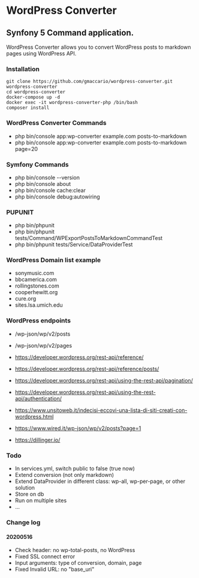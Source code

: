 # WordPress Converter
## Synfony 5 Command application.
WordPress Converter allows you to convert WordPress posts to markdown pages using WordPress API.

### Installation
```
git clone https://github.com/gmaccario/wordpress-converter.git wordpress-converter
cd wordpress-converter
docker-compose up -d
docker exec -it wordpress-converter-php /bin/bash
composer install
```

### WordPress Converter Commands
* php bin/console app:wp-converter example.com posts-to-markdown
* php bin/console app:wp-converter example.com posts-to-markdown page=20

### Symfony Commands
* php bin/console --version
* php bin/console about
* php bin/console cache:clear
* php bin/console debug:autowiring

### PUPUNIT
* php bin/phpunit
* php bin/phpunit tests/Command/WPExportPostsToMarkdownCommandTest
* php bin/phpunit tests/Service/DataProviderTest

### WordPress Domain list example
* sonymusic.com
* bbcamerica.com
* rollingstones.com
* cooperhewitt.org
* cure.org
* sites.lsa.umich.edu

### WordPress endpoints
* /wp-json/wp/v2/posts
* /wp-json/wp/v2/pages
* https://developer.wordpress.org/rest-api/reference/
* https://developer.wordpress.org/rest-api/reference/posts/
* https://developer.wordpress.org/rest-api/using-the-rest-api/pagination/
* https://developer.wordpress.org/rest-api/using-the-rest-api/authentication/

* https://www.unsitoweb.it/indecisi-eccovi-una-lista-di-siti-creati-con-wordpress.html
* https://www.wired.it/wp-json/wp/v2/posts?page=1
* https://dillinger.io/

### Todo
* In services.yml, switch public to false (true now)
* Extend conversion (not only markdown)
* Extend DataProvider in different class: wp-all, wp-per-page, or other solution
* Store on db
* Run on multiple sites
* ...

### Change log
#### 20200516
* Check header: no wp-total-posts, no WordPress
* Fixed  SSL connect error
* Input arguments: type of conversion, domain, page
* Fixed Invalid URL: no "base_uri"
